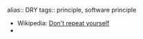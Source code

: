 alias:: DRY
tags:: principle, software principle

- Wikipedia: [Don't repeat yourself](https://en.wikipedia.org/wiki/Don%27t_repeat_yourself)
-